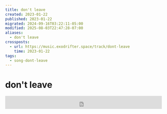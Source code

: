 ```yaml
---
title: don't leave
created: 2023-01-22
published: 2023-01-22
migrated: 2024-09-16T03:22:11-05:00
modified: 2025-08-03T22:47:28-07:00
aliases:
  - don't leave
crossposts:
  - url: https://music.exodrifter.space/track/dont-leave
    time: 2023-01-22
tags:
  - song-dont-leave
---
```


# don't leave

<iframe style="border: 0; width: 100%; max-width: 700px; height: 42px;" src="https://bandcamp.com/EmbeddedPlayer/album=477085509/size=small/bgcol=333333/linkcol=0f91ff/track=47983644/transparent=true/" seamless><a href="https://music.exodrifter.space/album/lonely-metro">lonely metro by exodrifter</a></iframe>
